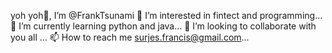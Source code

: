 yoh yoh👋, I’m @FrankTsunami
👀 I’m interested in fintect and programming...
🌱 I’m currently learning python and java...
💞️ I’m looking to collaborate with you all ...
📫 How to reach me surjes.francis@gmail.com...

<!---
FrankTsunami/FrankTsunami is a ✨ special ✨ repository because its `README.md` (this file) appears on your GitHub profile.
You can click the Preview link to take a look at your changes.
--->
